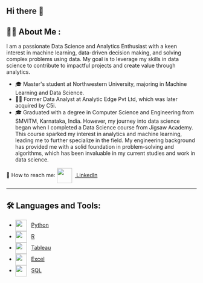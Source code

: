 ## Hi there 👋

## 👨‍💻 About Me :
I am a passionate Data Science and Analytics Enthusiast with a keen interest in machine learning, data-driven decision making, and solving complex problems using data. My goal is to leverage my skills in data science to contribute to impactful projects and create value through analytics.

- 🎓 Master's student at Northwestern University, majoring in Machine Learning and Data Science.
- 🧑‍💻 Former Data Analyst at Analytic Edge Pvt Ltd, which was later acquired by C5i.
- 🎓 Graduated with a degree in Computer Science and Engineering from SMVITM, Karnataka, India. However, my journey into data science began when I completed a Data 
     Science course from Jigsaw Academy. This course sparked my interest in analytics and machine learning, leading me to further specialize in the field. My engineering 
     background has provided me with a solid foundation in problem-solving and algorithms, which has been invaluable in my current studies and work in data science.
  
📍 How to reach me: <a href="https://www.linkedin.com/in/kavyahb"><img src="https://logospng.org/download/linkedin/logo-linkedin-4096.png" width="40" style="vertical-align:middle; padding-right:8px;" /> LinkedIn</a>

---
## 🛠 Languages and Tools:
- <img src="https://logohistory.net/wp-content/uploads/2023/06/Python-Emblem.png" width="30" style="vertical-align:middle; padding-right:8px;" /> [Python](https://www.python.org/)
- <img src="https://image.pngaaa.com/93/1393093-middle.png" width="30" style="vertical-align:middle; padding-right:8px;" /> [R](https://www.r-project.org/)
- <img src="https://d1.awsstatic.com/china/hp/partners/tableau-LOGO-new02.5c999da7245fd3cb2ad15cde4bf90d0432b626ef.png" width="30" style="vertical-align:middle; padding-right:8px;" /> [Tableau](https://www.tableau.com/)
- <img src="https://static.vecteezy.com/system/resources/previews/022/100/783/non_2x/microsoft-excel-logo-transparent-free-png.png" width="30" style="vertical-align:middle; padding-right:8px;" /> [Excel](https://www.microsoft.com/en-us/microsoft-365/excel)
- <img src="https://logodix.com/logo/542135.jpg" width="30" style="vertical-align:middle; padding-right:8px;" /> [SQL](https://www.sql.org/)




